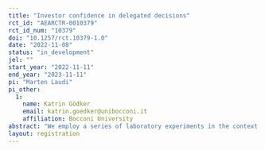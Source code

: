```yaml
---
title: "Investor confidence in delegated decisions"
rct_id: "AEARCTR-0010379"
rct_id_num: "10379"
doi: "10.1257/rct.10379-1.0"
date: "2022-11-08"
status: "in_development"
jel: ""
start_year: "2022-11-11"
end_year: "2023-11-11"
pi: "Marten Laudi"
pi_other:
  1:
    name: Katrin Gödker
    email: katrin.goedker@unibocconi.it
    affiliation: Bocconi University
abstract: "We employ a series of laboratory experiments in the context of delegated investments to make three key contributions. First, we explore belief patterns when investment decisions are delegated. Second, we investigate underlying mechanisms. Third, we explore how learning in a delegated setting affects subsequent investor behavior. "
layout: registration
---
```


